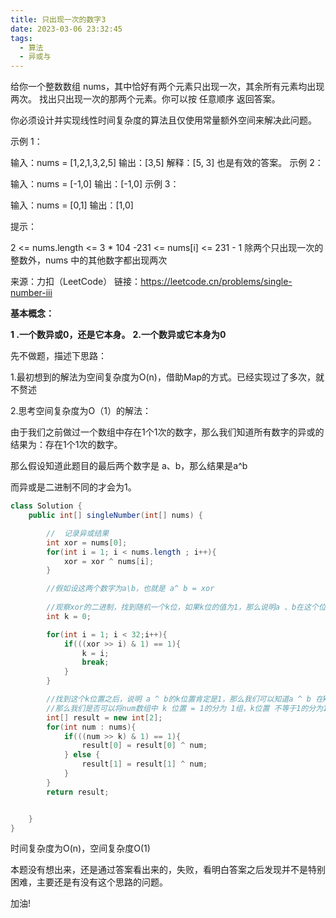 ```yaml
---
title: 只出现一次的数字3
date: 2023-03-06 23:32:45
tags:
  - 算法
  - 异或与
---
```


给你一个整数数组 nums，其中恰好有两个元素只出现一次，其余所有元素均出现两次。 找出只出现一次的那两个元素。你可以按 任意顺序 返回答案。

你必须设计并实现线性时间复杂度的算法且仅使用常量额外空间来解决此问题。

 

示例 1：

输入：nums = [1,2,1,3,2,5]
输出：[3,5]
解释：[5, 3] 也是有效的答案。
示例 2：

输入：nums = [-1,0]
输出：[-1,0]
示例 3：

输入：nums = [0,1]
输出：[1,0]


提示：

2 <= nums.length <= 3 * 104
-231 <= nums[i] <= 231 - 1
除两个只出现一次的整数外，nums 中的其他数字都出现两次

来源：力扣（LeetCode）
链接：https://leetcode.cn/problems/single-number-iii



**基本概念：**

**1 .一个数异或0，还是它本身。**
**2.一个数异或它本身为0**

先不做题，描述下思路：

1.最初想到的解法为空间复杂度为O(n)，借助Map的方式。已经实现过了多次，就不赘述

2.思考空间复杂度为O（1）的解法：

由于我们之前做过一个数组中存在1个1次的数字，那么我们知道所有数字的异或的结果为：存在1个1次的数字。

那么假设知道此题目的最后两个数字是 a、b，那么结果是a^b

而异或是二进制不同的才会为1。

```java
class Solution {
    public int[] singleNumber(int[] nums) {

        //  记录异或结果
        int xor = nums[0];
        for(int i = 1; i < nums.length ; i++){
            xor = xor ^ nums[i];
        }

        //假如设这两个数字为a\b，也就是 a^ b = xor
        
        //观察xor的二进制，找到随机一个k位，如果k位的值为1，那么说明a 、b在这个位置的值是不一样的
        int k = 0;

        for(int i = 1; i < 32;i++){
            if(((xor >> i) & 1) == 1){
                k = i;
                break;
            }
        }

        //找到这个k位置之后，说明 a ^ b的k位置肯定是1，那么我们可以知道a ^ b 在k的位置肯定是不同的
        //那么我们是否可以将num数组中 k 位置 = 1的分为 1组，k位置 不等于1的分为1组，就应该是a 和 b了
        int[] result = new int[2];
        for(int num : nums){
            if(((num >> k) & 1) == 1){
                result[0] = result[0] ^ num;
            } else {
                result[1] = result[1] ^ num;
            }
        }
        return result;


    }
}
```

时间复杂度为O(n)，空间复杂度O(1)

本题没有想出来，还是通过答案看出来的，失败，看明白答案之后发现并不是特别困难，主要还是有没有这个思路的问题。

加油!

